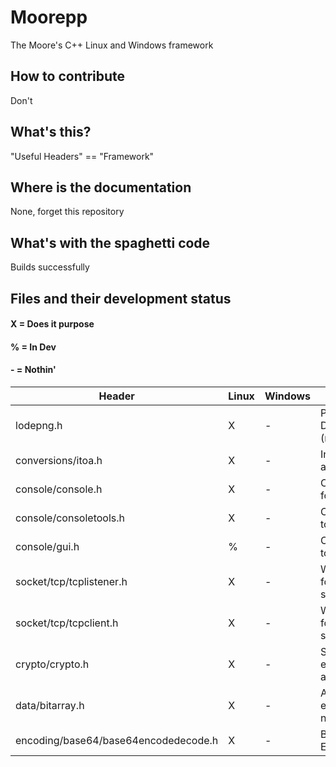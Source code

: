 # Moorepp
The Moore's C++ Linux and Windows framework

## How to contribute
Don't

## What's this?
"Useful Headers" == "Framework"

## Where is the documentation
None, forget this repository

## What's with the spaghetti code
Builds successfully

## Files and their development status
#### X = Does it purpose
#### % = In Dev
#### - = Nothin'

| Header                               | Linux | Windows | Description                                 |
|--------------------------------------|-------|---------|---------------------------------------------|
| lodepng.h                            | X     | -       | PNG Decoder/Encoder (needs .cpp)            |
| conversions/itoa.h                   | X     | -       | Integer to string and char*                 |
| console/console.h                    | X     | -       |  Console formatting                         |
| console/consoletools.h               | X     | -       | Console stdin tools                         |
| console/gui.h                        | %     | -       | Console GUI tools                           |
| socket/tcp/tcplistener.h             | X     | -       | Wrapper class for a TCP listener socket     |
| socket/tcp/tcpclient.h               | X     | -       | Wrapper class for a TCP client socket       |
| crypto/crypto.h                      | X     | -       | Single key encryption algorithm             |
| data/bitarray.h                      | X     | -       |  Array of bits that each represent a number |
| encoding/base64/base64encodedecode.h | X     | -       | Base64 Encoder/Decoder                      |
